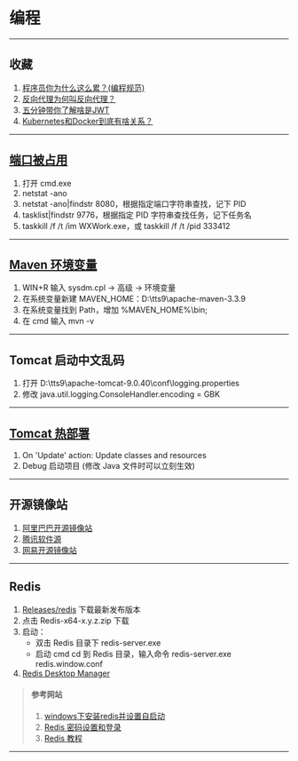 # 编程

---
## 收藏
1. [程序员你为什么这么累？(编程规范)](https://zhuanlan.zhihu.com/p/28705206)
2. [反向代理为何叫反向代理？](https://www.zhihu.com/question/24723688)
3. [五分钟带你了解啥是JWT](https://zhuanlan.zhihu.com/p/86937325)
4. [Kubernetes和Docker到底有啥关系？](https://zhuanlan.zhihu.com/p/87186261)
---
## [端口被占用](https://jingyan.baidu.com/article/3c48dd34491d47e10be358b8.html)
1. 打开 cmd.exe
2. netstat -ano
3. netstat -ano|findstr 8080，根据指定端口字符串查找，记下 PID
4. tasklist|findstr 9776，根据指定 PID 字符串查找任务，记下任务名
5. taskkill /f /t /im WXWork.exe，或 taskkill /f /t /pid 333412 
---
## [Maven 环境变量](http://www.xitongcheng.com/jiaocheng/dnrj_article_44449.html)
1. WIN+R 输入 sysdm.cpl → 高级 → 环境变量
2. 在系统变量新建 MAVEN_HOME：D:\tts9\apache-maven-3.3.9
3. 在系统变量找到 Path，增加 %MAVEN_HOME%\bin;
4. 在 cmd 输入 mvn -v
---
## Tomcat 启动中文乱码
1. 打开 D:\tts9\apache-tomcat-9.0.40\conf\logging.properties
2. 修改 java.util.logging.ConsoleHandler.encoding = GBK
---
## [Tomcat 热部署](https://blog.csdn.net/w15321271041/article/details/80597962)
1. On 'Update' action: Update classes and resources
2. Debug 启动项目 (修改 Java 文件时可以立刻生效)
---
## 开源镜像站
1. [阿里巴巴开源镜像站](https://developer.aliyun.com/mirror/)
2. [腾讯软件源](https://mirrors.cloud.tencent.com)
3. [网易开源镜像站](https://mirrors.163.com/)
---
## Redis
1. [Releases/redis](https://github.com/microsoftarchive/redis/releases) 下载最新发布版本
2. 点击 Redis-x64-x.y.z.zip 下载
3. 启动：
    - 双击 Redis 目录下 redis-server.exe
    - 启动 cmd cd 到 Redis 目录，输入命令 redis-server.exe redis.window.conf
4. [Redis Desktop Manager](https://www.jianshu.com/p/ccc3ebe29f7b)
>#### 参考网站
>1. [windows下安装redis并设置自启动](https://www.cnblogs.com/yunqing/p/10605934.html)
>2. [Redis 密码设置和登录](https://www.cnblogs.com/xiaozong/p/5652563.html)
>3. [Redis 教程](https://www.cnblogs.com/yiwangzhibujian/category/1020818.html)
---